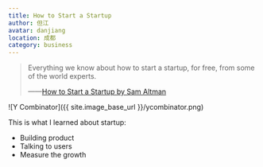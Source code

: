 ```yaml
---
title: How to Start a Startup  
author: 但江
avatar: danjiang
location: 成都 
category: business
---
```


> Everything we know about how to start a startup, for free, from some of the world experts.
>
> ——[How to Start a Startup by Sam Altman][1]

![Y Combinator]({{ site.image_base_url }}/ycombinator.png)

This is what I learned about startup:

* Building product
* Talking to users
* Measure the growth

[1]: https://itunes.apple.com/cn/course/how-to-start-a-startup/id951932247 
